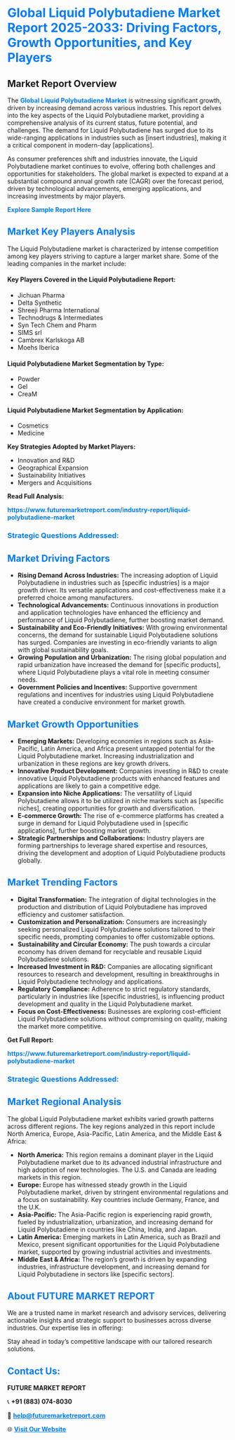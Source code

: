 <h1 style="color: #007BFF;">Global Liquid Polybutadiene Market Report 2025-2033: Driving Factors, Growth Opportunities, and Key Players</h1>

<section id="overview">
<h2>Market Report Overview</h2>
<p>The <a href="https://www.futuremarketreport.com/industry-report/liquid-polybutadiene-market" style="color: #007BFF; text-decoration: none;"><strong>Global Liquid Polybutadiene Market</strong></a> is witnessing significant growth, driven by increasing demand across various industries. This report delves into the key aspects of the Liquid Polybutadiene market, providing a comprehensive analysis of its current status, future potential, and challenges. The demand for Liquid Polybutadiene has surged due to its wide-ranging applications in industries such as [insert industries], making it a critical component in modern-day [applications].</p>
<p>As consumer preferences shift and industries innovate, the Liquid Polybutadiene market continues to evolve, offering both challenges and opportunities for stakeholders. The global market is expected to expand at a substantial compound annual growth rate (CAGR) over the forecast period, driven by technological advancements, emerging applications, and increasing investments by major players.</p>
</section>

<section id="overview">
<p><a href="https://www.futuremarketreport.com/request-sample/reportId=37009" style="color: #007BFF; text-decoration: none;"><strong>Explore Sample Report Here</strong></a></p>
</section>

<section id="key-players">
<h2 style="color: #007BFF;">Market Key Players Analysis</h2>
<p>The Liquid Polybutadiene market is characterized by intense competition among key players striving to capture a larger market share. Some of the leading companies in the market include:</p>
<h4>Key Players Covered in the Liquid Polybutadiene Report:</h4>
<ul><li>Jichuan Pharma</li><li>Delta Synthetic</li><li>Shreeji Pharma International</li><li>Technodrugs &amp; Intermediates</li><li>Syn Tech Chem and Pharm</li><li>SIMS srl</li><li>Cambrex Karlskoga AB</li><li>Moehs Iberica</li></ul>
<h4>Liquid Polybutadiene Market Segmentation by Type:</h4>
<ul><li>Powder</li><li>Gel</li><li>CreaM</li></ul>

<h4>Liquid Polybutadiene Market Segmentation by Application:</h4>
<ul><li>Cosmetics</li><li>Medicine</li></ul>
<p><strong>Key Strategies Adopted by Market Players:</strong></p>
<ul>
<li>Innovation and R&D</li>
<li>Geographical Expansion</li>
<li>Sustainability Initiatives</li>
<li>Mergers and Acquisitions</li>
</ul>
</section>

<section>
<p><strong>Read Full Analysis: </strong></p><a href="https://www.futuremarketreport.com/industry-report/liquid-polybutadiene-market" style="color: #007BFF; text-decoration: none;"><strong>https://www.futuremarketreport.com/industry-report/liquid-polybutadiene-market</strong></a>
<h3 style="color: #007BFF;">Strategic Questions Addressed:</h3>
</section>

<section id="driving-factors">
<h2 style="color: #007BFF;">Market Driving Factors</h2>
<ul>
<li><strong>Rising Demand Across Industries:</strong> The increasing adoption of Liquid Polybutadiene in industries such as [specific industries] is a major growth driver. Its versatile applications and cost-effectiveness make it a preferred choice among manufacturers.</li>
<li><strong>Technological Advancements:</strong> Continuous innovations in production and application technologies have enhanced the efficiency and performance of Liquid Polybutadiene, further boosting market demand.</li>
<li><strong>Sustainability and Eco-Friendly Initiatives:</strong> With growing environmental concerns, the demand for sustainable Liquid Polybutadiene solutions has surged. Companies are investing in eco-friendly variants to align with global sustainability goals.</li>
<li><strong>Growing Population and Urbanization:</strong> The rising global population and rapid urbanization have increased the demand for [specific products], where Liquid Polybutadiene plays a vital role in meeting consumer needs.</li>
<li><strong>Government Policies and Incentives:</strong> Supportive government regulations and incentives for industries using Liquid Polybutadiene have created a conducive environment for market growth.</li>
</ul>
</section>

<section id="growth-opportunities">
<h2 style="color: #007BFF;">Market Growth Opportunities</h2>
<ul>
<li><strong>Emerging Markets:</strong> Developing economies in regions such as Asia-Pacific, Latin America, and Africa present untapped potential for the Liquid Polybutadiene market. Increasing industrialization and urbanization in these regions are key growth drivers.</li>
<li><strong>Innovative Product Development:</strong> Companies investing in R&D to create innovative Liquid Polybutadiene products with enhanced features and applications are likely to gain a competitive edge.</li>
<li><strong>Expansion into Niche Applications:</strong> The versatility of Liquid Polybutadiene allows it to be utilized in niche markets such as [specific niches], creating opportunities for growth and diversification.</li>
<li><strong>E-commerce Growth:</strong> The rise of e-commerce platforms has created a surge in demand for Liquid Polybutadiene used in [specific applications], further boosting market growth.</li>
<li><strong>Strategic Partnerships and Collaborations:</strong> Industry players are forming partnerships to leverage shared expertise and resources, driving the development and adoption of Liquid Polybutadiene products globally.</li>
</ul>
</section>

<section id="trending-factors">
<h2 style="color: #007BFF;">Market Trending Factors</h2>
<ul>
<li><strong>Digital Transformation:</strong> The integration of digital technologies in the production and distribution of Liquid Polybutadiene has improved efficiency and customer satisfaction.</li>
<li><strong>Customization and Personalization:</strong> Consumers are increasingly seeking personalized Liquid Polybutadiene solutions tailored to their specific needs, prompting companies to offer customizable options.</li>
<li><strong>Sustainability and Circular Economy:</strong> The push towards a circular economy has driven demand for recyclable and reusable Liquid Polybutadiene solutions.</li>
<li><strong>Increased Investment in R&D:</strong> Companies are allocating significant resources to research and development, resulting in breakthroughs in Liquid Polybutadiene technology and applications.</li>
<li><strong>Regulatory Compliance:</strong> Adherence to strict regulatory standards, particularly in industries like [specific industries], is influencing product development and quality in the Liquid Polybutadiene market.</li>
<li><strong>Focus on Cost-Effectiveness:</strong> Businesses are exploring cost-efficient Liquid Polybutadiene solutions without compromising on quality, making the market more competitive.</li>
</ul>
</section>

<section>
<p><strong>Get Full Report: </strong></p><a href="https://www.futuremarketreport.com/industry-report/liquid-polybutadiene-market" style="color: #007BFF; text-decoration: none;"><strong>https://www.futuremarketreport.com/industry-report/liquid-polybutadiene-market</strong></a>
<h3 style="color: #007BFF;">Strategic Questions Addressed:</h3>
</section>


<section id="regional-analysis">
<h2 style="color: #007BFF;">Market Regional Analysis</h2>
<p>The global Liquid Polybutadiene market exhibits varied growth patterns across different regions. The key regions analyzed in this report include North America, Europe, Asia-Pacific, Latin America, and the Middle East & Africa:</p>
<ul>
<li><strong>North America:</strong> This region remains a dominant player in the Liquid Polybutadiene market due to its advanced industrial infrastructure and high adoption of new technologies. The U.S. and Canada are leading markets in this region.</li>
<li><strong>Europe:</strong> Europe has witnessed steady growth in the Liquid Polybutadiene market, driven by stringent environmental regulations and a focus on sustainability. Key countries include Germany, France, and the U.K.</li>
<li><strong>Asia-Pacific:</strong> The Asia-Pacific region is experiencing rapid growth, fueled by industrialization, urbanization, and increasing demand for Liquid Polybutadiene in countries like China, India, and Japan.</li>
<li><strong>Latin America:</strong> Emerging markets in Latin America, such as Brazil and Mexico, present significant opportunities for the Liquid Polybutadiene market, supported by growing industrial activities and investments.</li>
<li><strong>Middle East & Africa:</strong> The region’s growth is driven by expanding industries, infrastructure development, and increasing demand for Liquid Polybutadiene in sectors like [specific sectors].</li>
</ul>
</section>

<footer>
<h2 style="color: #007BFF;">About FUTURE MARKET REPORT</h2>
<p>We are a trusted name in market research and advisory services, delivering actionable insights and strategic support to businesses across diverse industries. Our expertise lies in offering:</p>

<p>Stay ahead in today’s competitive landscape with our tailored research solutions.</p>

<h2 style="color: #007BFF;">Contact Us:</h2>
<p><strong>FUTURE MARKET REPORT</strong></p>
<p>📞 <strong>+91 (883) 074-8030</strong></p>
<p>📧 <strong><a href="mailto:help@futuremarketreport.com" style="color: #007BFF;">help@futuremarketreport.com</a></strong></p>
<p>🌐 <strong><a href="https://www.futuremarketreport.com/" style="color: #007BFF;">Visit Our Website</a></strong></p>
</footer>